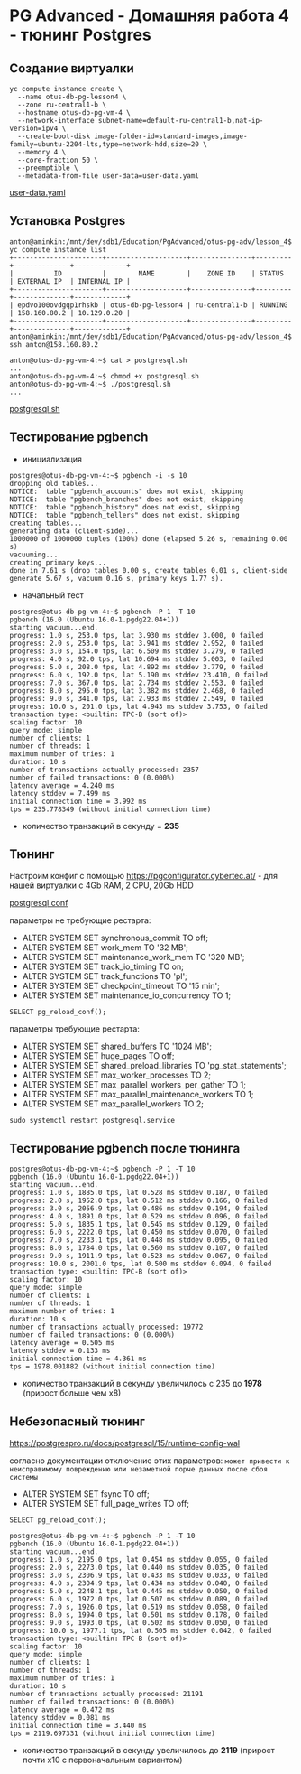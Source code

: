 # PG Advanced - Домашняя работа 4 - тюнинг Postgres

## Создание виртуалки

```
yc compute instance create \
  --name otus-db-pg-lesson4 \
  --zone ru-central1-b \
  --hostname otus-db-pg-vm-4 \
  --network-interface subnet-name=default-ru-central1-b,nat-ip-version=ipv4 \
  --create-boot-disk image-folder-id=standard-images,image-family=ubuntu-2204-lts,type=network-hdd,size=20 \
  --memory 4 \
  --core-fraction 50 \
  --preemptible \
  --metadata-from-file user-data=user-data.yaml
```
[user-data.yaml](user-data.yaml)

## Установка Postgres

```
anton@aminkin:/mnt/dev/sdb1/Education/PgAdvanced/otus-pg-adv/lesson_4$ yc compute instance list
+----------------------+--------------------+---------------+---------+--------------+-------------+
|          ID          |        NAME        |    ZONE ID    | STATUS  | EXTERNAL IP  | INTERNAL IP |
+----------------------+--------------------+---------------+---------+--------------+-------------+
| epdvo100ovdgqp1rhskb | otus-db-pg-lesson4 | ru-central1-b | RUNNING | 158.160.80.2 | 10.129.0.20 |
+----------------------+--------------------+---------------+---------+--------------+-------------+
anton@aminkin:/mnt/dev/sdb1/Education/PgAdvanced/otus-pg-adv/lesson_4$ ssh anton@158.160.80.2

anton@otus-db-pg-vm-4:~$ cat > postgresql.sh
...
anton@otus-db-pg-vm-4:~$ chmod +x postgresql.sh
anton@otus-db-pg-vm-4:~$ ./postgresql.sh
...
```
[postgresql.sh](postgresql.sh)

## Тестирование pgbench

- инициализация
```
postgres@otus-db-pg-vm-4:~$ pgbench -i -s 10
dropping old tables...
NOTICE:  table "pgbench_accounts" does not exist, skipping
NOTICE:  table "pgbench_branches" does not exist, skipping
NOTICE:  table "pgbench_history" does not exist, skipping
NOTICE:  table "pgbench_tellers" does not exist, skipping
creating tables...
generating data (client-side)...
1000000 of 1000000 tuples (100%) done (elapsed 5.26 s, remaining 0.00 s)
vacuuming...
creating primary keys...
done in 7.61 s (drop tables 0.00 s, create tables 0.01 s, client-side generate 5.67 s, vacuum 0.16 s, primary keys 1.77 s).
```
- начальный тест
```
postgres@otus-db-pg-vm-4:~$ pgbench -P 1 -T 10
pgbench (16.0 (Ubuntu 16.0-1.pgdg22.04+1))
starting vacuum...end.
progress: 1.0 s, 253.0 tps, lat 3.930 ms stddev 3.000, 0 failed
progress: 2.0 s, 253.0 tps, lat 3.941 ms stddev 2.952, 0 failed
progress: 3.0 s, 154.0 tps, lat 6.509 ms stddev 3.279, 0 failed
progress: 4.0 s, 92.0 tps, lat 10.694 ms stddev 5.003, 0 failed
progress: 5.0 s, 208.0 tps, lat 4.892 ms stddev 3.779, 0 failed
progress: 6.0 s, 192.0 tps, lat 5.190 ms stddev 23.410, 0 failed
progress: 7.0 s, 367.0 tps, lat 2.734 ms stddev 2.553, 0 failed
progress: 8.0 s, 295.0 tps, lat 3.382 ms stddev 2.468, 0 failed
progress: 9.0 s, 341.0 tps, lat 2.933 ms stddev 2.549, 0 failed
progress: 10.0 s, 201.0 tps, lat 4.943 ms stddev 3.753, 0 failed
transaction type: <builtin: TPC-B (sort of)>
scaling factor: 10
query mode: simple
number of clients: 1
number of threads: 1
maximum number of tries: 1
duration: 10 s
number of transactions actually processed: 2357
number of failed transactions: 0 (0.000%)
latency average = 4.240 ms
latency stddev = 7.499 ms
initial connection time = 3.992 ms
tps = 235.778349 (without initial connection time)
```

- количество транзакций в секунду = **235**

## Тюнинг

Настроим конфиг с помощью https://pgconfigurator.cybertec.at/ - для нашей виртуалки с 4Gb RAM, 2 CPU, 20Gb HDD

[postgresql.conf](postgresql.conf)

параметры не требующие рестарта:

- ALTER SYSTEM SET synchronous_commit TO off;
- ALTER SYSTEM SET work_mem TO '32 MB';
- ALTER SYSTEM SET maintenance_work_mem TO '320 MB';
- ALTER SYSTEM SET track_io_timing TO on;
- ALTER SYSTEM SET track_functions TO 'pl';
- ALTER SYSTEM SET checkpoint_timeout TO '15 min';
- ALTER SYSTEM SET maintenance_io_concurrency TO 1;

`SELECT pg_reload_conf();`

параметры требующие рестарта:

- ALTER SYSTEM SET shared_buffers TO '1024 MB';
- ALTER SYSTEM SET huge_pages TO off;
- ALTER SYSTEM SET shared_preload_libraries TO 'pg_stat_statements';
- ALTER SYSTEM SET max_worker_processes TO 2;
- ALTER SYSTEM SET max_parallel_workers_per_gather TO 1;
- ALTER SYSTEM SET max_parallel_maintenance_workers TO 1;
- ALTER SYSTEM SET max_parallel_workers TO 2;

`sudo systemctl restart postgresql.service`

## Тестирование pgbench после тюнинга

```
postgres@otus-db-pg-vm-4:~$ pgbench -P 1 -T 10
pgbench (16.0 (Ubuntu 16.0-1.pgdg22.04+1))
starting vacuum...end.
progress: 1.0 s, 1885.0 tps, lat 0.528 ms stddev 0.187, 0 failed
progress: 2.0 s, 1952.0 tps, lat 0.512 ms stddev 0.166, 0 failed
progress: 3.0 s, 2056.9 tps, lat 0.486 ms stddev 0.194, 0 failed
progress: 4.0 s, 1891.0 tps, lat 0.529 ms stddev 0.096, 0 failed
progress: 5.0 s, 1835.1 tps, lat 0.545 ms stddev 0.129, 0 failed
progress: 6.0 s, 2222.0 tps, lat 0.450 ms stddev 0.070, 0 failed
progress: 7.0 s, 2233.1 tps, lat 0.448 ms stddev 0.095, 0 failed
progress: 8.0 s, 1784.0 tps, lat 0.560 ms stddev 0.107, 0 failed
progress: 9.0 s, 1911.9 tps, lat 0.523 ms stddev 0.067, 0 failed
progress: 10.0 s, 2001.0 tps, lat 0.500 ms stddev 0.094, 0 failed
transaction type: <builtin: TPC-B (sort of)>
scaling factor: 10
query mode: simple
number of clients: 1
number of threads: 1
maximum number of tries: 1
duration: 10 s
number of transactions actually processed: 19772
number of failed transactions: 0 (0.000%)
latency average = 0.505 ms
latency stddev = 0.133 ms
initial connection time = 4.361 ms
tps = 1978.001882 (without initial connection time)
```
- количество транзакций в секунду увеличилось с 235 до **1978** (прирост больше чем х8)

## Небезопасный тюнинг

https://postgrespro.ru/docs/postgresql/15/runtime-config-wal

согласно документации отключение этих параметров: `может привести к неисправимому повреждению или незаметной порче данных после сбоя системы`

- ALTER SYSTEM SET fsync TO off;
- ALTER SYSTEM SET full_page_writes TO off;

`SELECT pg_reload_conf();`

```
postgres@otus-db-pg-vm-4:~$ pgbench -P 1 -T 10
pgbench (16.0 (Ubuntu 16.0-1.pgdg22.04+1))
starting vacuum...end.
progress: 1.0 s, 2195.0 tps, lat 0.454 ms stddev 0.055, 0 failed
progress: 2.0 s, 2273.0 tps, lat 0.440 ms stddev 0.035, 0 failed
progress: 3.0 s, 2306.9 tps, lat 0.433 ms stddev 0.033, 0 failed
progress: 4.0 s, 2304.9 tps, lat 0.434 ms stddev 0.040, 0 failed
progress: 5.0 s, 2248.1 tps, lat 0.445 ms stddev 0.050, 0 failed
progress: 6.0 s, 1972.0 tps, lat 0.507 ms stddev 0.089, 0 failed
progress: 7.0 s, 1926.0 tps, lat 0.519 ms stddev 0.058, 0 failed
progress: 8.0 s, 1994.0 tps, lat 0.501 ms stddev 0.178, 0 failed
progress: 9.0 s, 1993.0 tps, lat 0.502 ms stddev 0.050, 0 failed
progress: 10.0 s, 1977.1 tps, lat 0.505 ms stddev 0.042, 0 failed
transaction type: <builtin: TPC-B (sort of)>
scaling factor: 10
query mode: simple
number of clients: 1
number of threads: 1
maximum number of tries: 1
duration: 10 s
number of transactions actually processed: 21191
number of failed transactions: 0 (0.000%)
latency average = 0.472 ms
latency stddev = 0.081 ms
initial connection time = 3.440 ms
tps = 2119.697331 (without initial connection time)
```

- количество транзакций в секунду увеличилось до **2119** (прирост почти х10 с первоначальным вариантом)